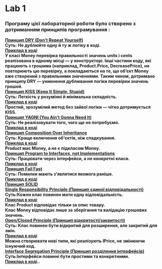 # Lab 1
### Програму цієї лабораторної роботи було створено з дотриманням принципів програмування :

**<ins>Принцип DRY (Don't Repeat Yourself)</ins>\
Суть: Не дублюйте одну й ту ж логіку в коді.\
[Приклад в коді](./Lab1/Lab1/Product%20storage/Program.cs#L19-L25)\
У класі Money перевірка правильності значень units і cents реалізована в одному місці — у конструкторі.
Інші частини коду, які працюють з грошима (наприклад, Product.Price, DecreasePrice), не повторюють цю перевірку, а покладаються на те, що об’єкт Money вже створений з правильними значеннями.
Таким чином, дотримано принципу DRY — уникнення дублювання логіки перевірки значень грошей.\
<ins>Принцип KISS (Keep It Simple, Stupid)</ins>\
Суть: Легкість у розумінні й мінімальна складність.\
[Приклад в коді](./Lab1/Lab1/Product%20storage/Program.cs#L84-L89)\
Простий, зрозумілий метод без зайвої логіки — чітко дотримується KISS.\
<ins>Принцип YAGNI (You Ain’t Gonna Need It)</ins>\
Суть: Не реалізовувати того, чого ще не потребуємо.\
[Приклад в коді](./Lab1/Lab1/Product%20storage/Program.cs#L134-L144)\
<ins>Принцип Composition Over Inheritance</ins>\
Суть: Краще включення об'єктів, ніж спадкування.\
[Приклад в коді](./Lab1/Lab1/Product%20storage/Program.cs#L148)\
Product має Money, а не є підкласом Money.\
<ins>Принцип Program to Interfaces, not Implementations</ins>\
Суть: Працювати через інтерфейси, а не конкретні класи.\
[Приклад в коді](./Lab1/Lab1/Product%20storage/Program.cs#L8-L12)\
<ins>Принцип Fail Fast</ins>\
Суть: Помилки мають з'являтися якомога раніше.\
[Приклад в коді](./Lab1/Lab1/Product%20storage/Program.cs#L22,L86,L94,L115)\
<ins>Принцип SOLID</ins>\
<ins>Single Responsibility Principle (Принцип єдиної відповідальності)</ins>\
Суть:Кожен клас повинен мати одну відповідальність.\
[Приклад в коді](./Lab1/Lab1/Product%20storage/Program.cs#L14,L43)\
Клас Product відповідає тільки за опис товару.\
Клас Money відповідає лише за зберігання та валідацію грошових значень.\
<ins>Open/Closed Principle (Принцип відкритості/закритості)</ins>\
Суть: Клас повинен бути відкритий для розширення, але закритий для змін.\
[Приклад в коді](./Lab1/Lab1/Product%20storage/Program.cs#L8-L12)\
Можна створювати нові типи, які реалізують IPrice, не змінюючи існуючий код.\
<ins>Interface Segregation Principle (Принцип розділення інтерфейсів)</ins>\
Суть:Інтерфейси повинні бути простими та конкретними.\
[Приклад в коді](./Lab1/Lab1/Product%20storage/Program.cs#L8-L12)\..**
